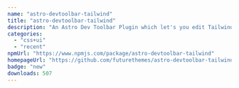```yaml
---
name: "astro-devtoolbar-tailwind"
title: "astro-devtoolbar-tailwind"
description: "An Astro Dev Toolbar Plugin which let's you edit Tailwind classes in the browser!"
categories:
  - "css+ui"
  - "recent"
npmUrl: "https://www.npmjs.com/package/astro-devtoolbar-tailwind"
homepageUrl: "https://github.com/futurethemes/astro-devtoolbar-tailwind"
badge: "new"
downloads: 507
---
```

